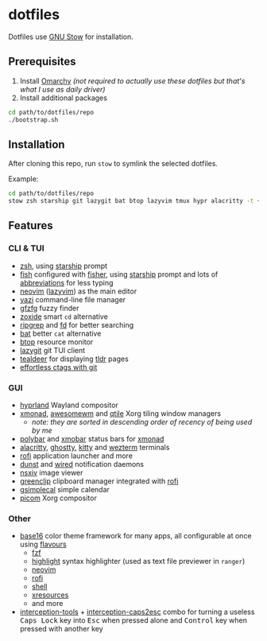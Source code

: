 # dotfiles

Dotfiles use [GNU Stow](https://www.gnu.org/software/stow/) for installation.

## Prerequisites

1. Install [Omarchy](https://omarchy.org/) _(not required to actually use these dotfiles but that's what I use as daily driver)_
2. Install additional packages

  ```bash
  cd path/to/dotfiles/repo
  ./bootstrap.sh
  ```

## Installation

After cloning this repo, run `stow` to symlink the selected dotfiles.

Example:

```bash
cd path/to/dotfiles/repo
stow zsh starship git lazygit bat btop lazyvim tmux hypr alacritty -t ~
```

## Features

### CLI & TUI

- [zsh](https://www.zsh.org/), using [starship](https://starship.rs/) prompt
- [fish](https://fishshell.com/) configured with [fisher](https://github.com/jorgebucaran/fisher), using [starship](https://starship.rs/) prompt and lots of [abbreviations](https://github.com/jnsbl/dotfiles/blob/master/fish/config.fish) for less typing
- [neovim](https://neovim.io/) ([lazyvim](https://www.lazyvim.org/)) as the main editor
- [yazi](https://yazi-rs.github.io/) command-line file manager
- [gfzfg](https://github.com/junegunn/fzf) fuzzy finder
- [zoxide](https://github.com/ajeetdsouza/zoxide) smart `cd` alternative
- [ripgrep](https://github.com/BurntSushi/ripgrep) and [fd](https://github.com/sharkdp/fd) for better searching
- [bat](https://github.com/sharkdp/bat) better `cat` alternative
- [btop](https://github.com/aristocratos/btop) resource monitor
- [lazygit](https://github.com/jesseduffield/lazygit) git TUI client
- [tealdeer](https://tealdeer-rs.github.io/tealdeer/) for displaying [tldr](https://tldr.sh/) pages
- [effortless ctags with git](https://tbaggery.com/2011/08/08/effortless-ctags-with-git.html)

### GUI

- [hyprland](https://hypr.land/) Wayland compositor
- [xmonad](https://xmonad.org/), [awesomewm](https://awesomewm.org/) and [qtile](http://www.qtile.org/) Xorg tiling window managers
  - _note: they are sorted in descending order of recency of being used by me_
- [polybar](https://github.com/polybar/polybar) and [xmobar](https://codeberg.org/xmobar/xmobar) status bars for [xmonad](https://xmonad.org/)
- [alacritty](https://github.com/aarowill/base16-alacritty), [ghostty](https://ghostty.org/), [kitty](https://github.com/kdrag0n/base16-kitty) and [wezterm](https://wezterm.org/) terminals
- [rofi](https://davatorium.github.io/rofi/) application launcher and more
- [dunst](https://github.com/tinted-theming/base16-dunst) and [wired](https://github.com/Toqozz/wired-notify) notification daemons
- [nsxiv](https://nsxiv.codeberg.page/) image viewer
- [greenclip](https://github.com/erebe/greenclip) clipboard manager integrated with [rofi](https://davatorium.github.io/rofi/)
- [gsimplecal](https://github.com/dmedvinsky/gsimplecal) simple calendar
- [picom](https://github.com/yshui/picom) Xorg compositor

### Other

- [base16](https://github.com/chriskempson/base16) color theme framework for many apps, all configurable at once using [flavours](https://github.com/misterio77/flavours)
  - [fzf](https://github.com/fnune/base16-fzf)
  - [highlight](https://github.com/bezhermoso/base16-highlight) syntax highlighter (used as text
    file previewer in `ranger`)
  - [neovim](https://github.com/bradcush/base16-nvim)
  - [rofi](https://gitlab.com/0xdec/base16-rofi)
  - [shell](https://github.com/chriskempson/base16-shell)
  - [xresources](https://github.com/binaryplease/base16-xresources)
  - and more
- [interception-tools](https://gitlab.com/interception/linux/tools) +
  [interception-caps2esc](https://gitlab.com/interception/linux/plugins/caps2esc) combo for
  turning a useless <kbd>Caps Lock</kbd> key into <kbd>Esc</kbd> when pressed alone and
  <kbd>Control</kbd> key when pressed with another key
